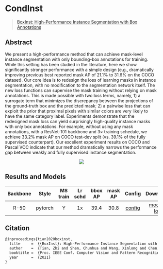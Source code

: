 # CondInst

> [BoxInst: High-Performance Instance Segmentation with Box Annotations](https://arxiv.org/pdf/2012.02310.pdf)

<!-- [ALGORITHM] -->

## Abstract

We present a high-performance method that can achieve mask-level instance segmentation with only bounding-box annotations for training. While this setting has been studied in the literature, here we show significantly stronger performance with a simple design (e.g., dramatically improving previous best reported mask AP of 21.1% to 31.6% on the COCO dataset). Our core idea is to redesign the loss
of learning masks in instance segmentation, with no modification to the segmentation network itself. The new loss functions can supervise the mask training without relying on mask annotations. This is made possible with two loss terms, namely, 1) a surrogate term that minimizes the discrepancy between the projections of the ground-truth box and the predicted mask; 2) a pairwise loss that can exploit the prior that proximal pixels with similar colors are very likely to have the same category label. Experiments demonstrate that the redesigned mask loss can yield surprisingly high-quality instance masks with only box annotations. For example, without using any mask annotations, with a ResNet-101 backbone and 3× training schedule, we achieve 33.2% mask AP on COCO test-dev split (vs. 39.1% of the fully supervised counterpart). Our excellent experiment results on COCO and Pascal VOC indicate that our method dramatically narrows the performance gap between weakly and fully supervised instance segmentation.

<div align=center>
<img src="https://user-images.githubusercontent.com/57584090/209087723-756b76d7-5061-4000-a93c-df1194a439a0.png"/>
</div>

## Results and Models

| Backbone |  Style  | MS train | Lr schd | bbox AP | mask AP |                   Config                   |         Download         |
| :------: | :-----: | :------: | :-----: | :-----: | :-----: | :----------------------------------------: | :----------------------: |
|   R-50   | pytorch |    Y     |   1x    |  39.4   |  30.8   | [config](./boxinst_r50_fpn_ms-90k_coco.py) | [model](<>) \| [log](<>) |

## Citation

```latex
@inproceedings{tian2020boxinst,
  title     =  {{BoxInst}: High-Performance Instance Segmentation with Box Annotations},
  author    =  {Tian, Zhi and Shen, Chunhua and Wang, Xinlong and Chen, Hao},
  booktitle =  {Proc. IEEE Conf. Computer Vision and Pattern Recognition (CVPR)},
  year      =  {2021}
}
```
